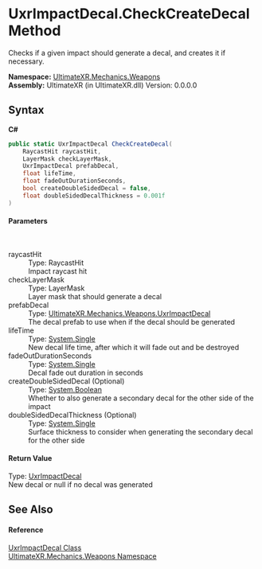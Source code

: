 # UxrImpactDecal.CheckCreateDecal Method 
 

Checks if a given impact should generate a decal, and creates it if necessary.

**Namespace:**&nbsp;<a href="N_UltimateXR_Mechanics_Weapons">UltimateXR.Mechanics.Weapons</a><br />**Assembly:**&nbsp;UltimateXR (in UltimateXR.dll) Version: 0.0.0.0

## Syntax

**C#**<br />
``` C#
public static UxrImpactDecal CheckCreateDecal(
	RaycastHit raycastHit,
	LayerMask checkLayerMask,
	UxrImpactDecal prefabDecal,
	float lifeTime,
	float fadeOutDurationSeconds,
	bool createDoubleSidedDecal = false,
	float doubleSidedDecalThickness = 0.001f
)
```


#### Parameters
&nbsp;<dl><dt>raycastHit</dt><dd>Type: RaycastHit<br />Impact raycast hit</dd><dt>checkLayerMask</dt><dd>Type: LayerMask<br />Layer mask that should generate a decal</dd><dt>prefabDecal</dt><dd>Type: <a href="T_UltimateXR_Mechanics_Weapons_UxrImpactDecal">UltimateXR.Mechanics.Weapons.UxrImpactDecal</a><br />The decal prefab to use when if the decal should be generated</dd><dt>lifeTime</dt><dd>Type: <a href="https://docs.microsoft.com/dotnet/api/system.single" target="_blank" rel="noopener noreferrer">System.Single</a><br />New decal life time, after which it will fade out and be destroyed</dd><dt>fadeOutDurationSeconds</dt><dd>Type: <a href="https://docs.microsoft.com/dotnet/api/system.single" target="_blank" rel="noopener noreferrer">System.Single</a><br />Decal fade out duration in seconds</dd><dt>createDoubleSidedDecal (Optional)</dt><dd>Type: <a href="https://docs.microsoft.com/dotnet/api/system.boolean" target="_blank" rel="noopener noreferrer">System.Boolean</a><br />Whether to also generate a secondary decal for the other side of the impact</dd><dt>doubleSidedDecalThickness (Optional)</dt><dd>Type: <a href="https://docs.microsoft.com/dotnet/api/system.single" target="_blank" rel="noopener noreferrer">System.Single</a><br />Surface thickness to consider when generating the secondary decal for the other side</dd></dl>

#### Return Value
Type: <a href="T_UltimateXR_Mechanics_Weapons_UxrImpactDecal">UxrImpactDecal</a><br />New decal or null if no decal was generated

## See Also


#### Reference
<a href="T_UltimateXR_Mechanics_Weapons_UxrImpactDecal">UxrImpactDecal Class</a><br /><a href="N_UltimateXR_Mechanics_Weapons">UltimateXR.Mechanics.Weapons Namespace</a><br />
